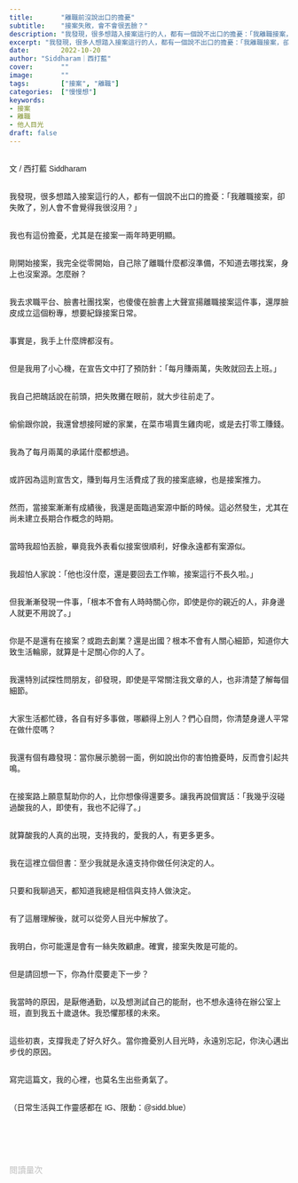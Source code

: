 ```yaml
---
title:       "離職前沒說出口的擔憂"
subtitle:    "接案失敗，會不會很丟臉？"
description: "我發現，很多想踏入接案這行的人，都有一個說不出口的擔憂：「我離職接案，卻失敗了，別人會不會覺得我很沒用？」..."
excerpt: "我發現，很多人想踏入接案這行的人，都有一個說不出口的擔憂：「我離職接案，卻失敗了，別人會不會覺得我很沒用？」..."
date:        2022-10-20
author: "Siddharam｜西打藍"
cover:       ""
image:       ""
tags:        ["接案", "離職"]
categories:  ["慢慢想"]
keywords:
- 接案
- 離職
- 他人目光
draft: false
---
```


<article style="font-family: 'Noto Sans TC', '微軟正黑體', sans-serif; font-weight: 300;">

<br>文 / 西打藍 Siddharam<br><br>

我發現，很多想踏入接案這行的人，都有一個說不出口的擔憂：「我離職接案，卻失敗了，別人會不會覺得我很沒用？」<br><br>

我也有這份擔憂，尤其是在接案一兩年時更明顯。<br><br>

剛開始接案，我完全從零開始，自己除了離職什麼都沒準備，不知道去哪找案，身上也沒案源。怎麼辦？<br><br>

我去求職平台、臉書社團找案，也傻傻在臉書上大聲宣揚離職接案這件事，還厚臉皮成立這個粉專，想要紀錄接案日常。<br><br>

事實是，我手上什麼牌都沒有。<br><br>

但是我用了小心機，在宣告文中打了預防針：「每月賺兩萬，失敗就回去上班。」<br><br>

我自己把醜話說在前頭，把失敗攤在眼前，就大步往前走了。<br><br>

偷偷跟你說，我還曾想接阿嬤的家業，在菜市場賣生雞肉呢，或是去打零工賺錢。<br><br>

我為了每月兩萬的承諾什麼都想過。<br><br>

或許因為這則宣吿文，賺到每月生活費成了我的接案底線，也是接案推力。<br><br>

然而，當接案漸漸有成績後，我還是面臨過案源中斷的時候。這必然發生，尤其在尚未建立長期合作概念的時期。<br><br>

當時我超怕丟臉，畢竟我外表看似接案很順利，好像永遠都有案源似。<br><br>

我超怕人家說：「他也沒什麼，還是要回去工作嘛，接案這行不長久啦。」<br><br>

但我漸漸發現一件事，「根本不會有人時時關心你，即使是你的親近的人，非身邊人就更不用說了。」<br><br>

你是不是還有在接案？或跑去創業？還是出國？根本不會有人關心細節，知道你大致生活輪廓，就算是十足關心你的人了。<br><br>

我還特別試探性問朋友，卻發現，即使是平常關注我文章的人，也非清楚了解每個細節。<br><br>

大家生活都忙碌，各自有好多事做，哪顧得上別人？們心自問，你清楚身邊人平常在做什麼嗎？<br><br>

我還有個有趣發現：當你展示脆弱一面，例如說出你的害怕擔憂時，反而會引起共鳴。<br><br>

在接案路上願意幫助你的人，比你想像得還要多。讓我再說個實話：「我幾乎沒碰過酸我的人，即使有，我也不記得了。」<br><br>

就算酸我的人真的出現，支持我的，愛我的人，有更多更多。<br><br>

我在這裡立個但書：至少我就是永遠支持你做任何決定的人。<br><br>

只要和我聊過天，都知道我總是相信與支持人做決定。<br><br>

有了這層理解後，就可以從旁人目光中解放了。<br><br>

我明白，你可能還是會有一絲失敗顧慮。確實，接案失敗是可能的。<br><br>

但是請回想一下，你為什麼要走下一步？<br><br>

我當時的原因，是厭倦通勤，以及想測試自己的能耐，也不想永遠待在辦公室上班，直到我五十歲退休。我恐懼那樣的未來。<br><br>

這些初衷，支撐我走了好久好久。當你擔憂別人目光時，永遠別忘記，你決心邁出步伐的原因。<br><br>

寫完這篇文，我的心裡，也莫名生出些勇氣了。<br><br>

（日常生活與工作靈感都在 IG、限動：@sidd.blue）<br><br>


<br><br><br>

</article>

<div style="color: #bfbfbf; font-size: 15px;" id="busuanzi_container_page_pv">
  閱讀量<span id="busuanzi_value_page_pv"></span>次
</div>

<script src="../../js/post.js"></script>




